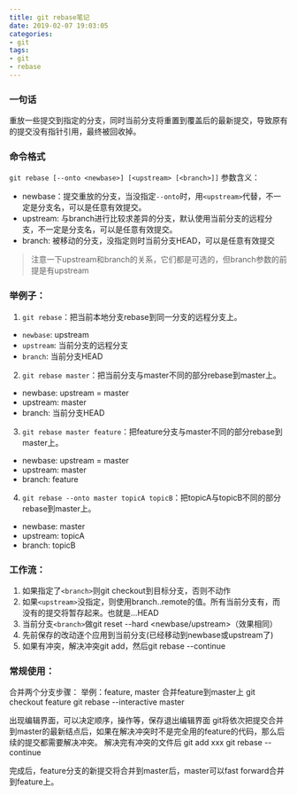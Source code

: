 ```yaml
---
title: git rebase笔记
date: 2019-02-07 19:03:05
categories: 
- git
tags:
- git
- rebase
---
```


### 一句话
重放一些提交到指定的分支，同时当前分支将重置到覆盖后的最新提交，导致原有的提交没有指针引用，最终被回收掉。

### 命令格式
`git rebase [--onto <newbase>] [<upstream> [<branch>]]`
参数含义：
* newbase：提交重放的分支，当没指定`--onto`时，用`<upstream>`代替，不一定是分支名，可以是任意有效提交。
* upstream: 与branch进行比较求差异的分支，默认使用当前分支的远程分支，不一定是分支名，可以是任意有效提交。
* branch: 被移动的分支，没指定则时当前分支HEAD，可以是任意有效提交

> 注意一下upstream和branch的关系，它们都是可选的，但branch参数的前提是有upstream


### 举例子：
1. `git rebase`：把当前本地分支rebase到同一分支的远程分支上。
* `newbase`: upstream
* `upstream`: 当前分支的远程分支
* `branch`: 当前分支HEAD
  
2. `git rebase master`：把当前分支与master不同的部分rebase到master上。
* newbase: upstream = master
* upstream: master
* branch: 当前分支HEAD

3. `git rebase master feature`：把feature分支与master不同的部分rebase到master上。
* newbase: upstream = master
* upstream: master
* branch: feature

4. `git rebase --onto master topicA topicB`：把topicA与topicB不同的部分rebase到master上。
* newbase: master
* upstream: topicA
* branch: topicB

### 工作流：
1. 如果指定了`<branch>`则git checkout到目标分支，否则不动作
2. 如果`<upstream>`没指定，则使用branch.<name>.remote的值。所有当前分支<branch>有，而<upstream>没有的提交将暂存起来。也就是<upstream>…HEAD
3. 当前分支`<branch>`做git reset --hard <newbase/upstream>（效果相同）
4. 先前保存的改动逐个应用到当前分支(已经移动到newbase或upstream了)
5. 如果有冲突，解决冲突git add，然后git rebase --continue
	
### 常规使用：
合并两个分支步骤：
举例：feature, master 合并feature到master上
git checkout feature
git rebase --interactive master

出现编辑界面，可以决定顺序，操作等，保存退出编辑界面
git将依次把提交合并到master的最新结点后，如果在解决冲突时不是完全用的feature的代码，那么后续的提交都需要解决冲突。
解决完有冲突的文件后
git add xxx
git rebase --continue

完成后，feature分支的新提交将合并到master后，master可以fast forward合并到feature上。
